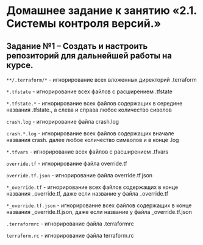 # Домашнее задание к занятию «2.1. Системы контроля версий.»

## Задание №1 – Создать и настроить репозиторий для дальнейшей работы на курсе.

`**/.terraform/*` - игнорирование всех вложенных директорий .terraform

`*.tfstate` - игнорирование всех файлов с расширением .tfstate

`*.tfstate.*` - игнорирование всех файлов содержащих в середине названия .tfstate., а слева и справа любое количество сиволов

`crash.log` - игнорирование файла crash.log

`crash.*.log` - игнорирование всех файлов содержащих вначале названия crash. далее любое количество символов и в конце .log

`*.tfvars` - игнорирование всех файлов с расширением .tfvars

`override.tf` - игнорирование файла override.tf

`override.tf.json` - игнорирование файла override.tf.json

`*_override.tf` - игнорирование всех файлов содержащих в конце названия _override.tf, даже если название у файла _override.tf

`*_override.tf.json` - игнорирование всех файлов содержащих в конце названия _override.tf.json, даже если название у файла _override.tf.json

`.terraformrc` - игнорирование файла .terraformrc

`terraform.rc` - игнорирование файла terraform.rc